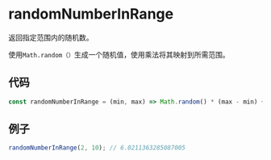 # randomNumberInRange

返回指定范围内的随机数。

使用`Math.random（）`生成一个随机值，使用乘法将其映射到所需范围。

## 代码

```js
const randomNumberInRange = (min, max) => Math.random() * (max - min) + min;
```

## 例子

```js
randomNumberInRange(2, 10); // 6.0211363285087005
```
